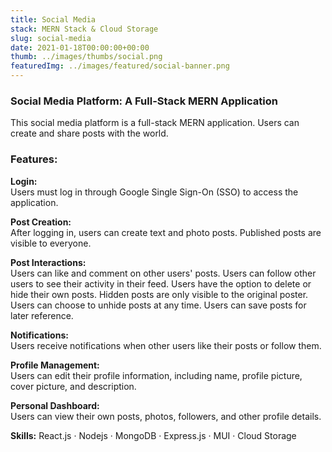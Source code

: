 ```yaml
---
title: Social Media
stack: MERN Stack & Cloud Storage
slug: social-media
date: 2021-01-18T00:00:00+00:00
thumb: ../images/thumbs/social.png
featuredImg: ../images/featured/social-banner.png
---
```


<h3>Social Media Platform: A Full-Stack MERN Application</h3>

This social media platform is a full-stack MERN application. Users can create and share posts with the world.

### Features:

<b>Login:</b></br>
Users must log in through Google Single Sign-On (SSO) to access the application.

<b>Post Creation:</b></br>
After logging in, users can create text and photo posts. Published posts are visible to everyone.

<b>Post Interactions:</b>
</br> Users can like and comment on other users' posts. Users can follow other users to see their activity in their feed. Users have the option to delete or hide their own posts. Hidden posts are only visible to the original poster. Users can choose to unhide posts at any time. Users can save posts for later reference.

<b>Notifications:</b>
</br> Users receive notifications when other users like their posts or follow them.

<b>Profile Management:</b>
</br> Users can edit their profile information, including name, profile picture, cover picture, and description.

<b>Personal Dashboard:</b></br>
Users can view their own posts, photos, followers, and other profile details.
</br>

<b>Skills:</b> React.js · Nodejs · MongoDB · Express.js · MUI · Cloud Storage
